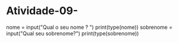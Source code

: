 # Atividade-09-
nome = input("Qual o seu nome ? ")
print(type(nome))
sobrenome = input("Qual seu sobrenome?")
print(type(sobrenome))
